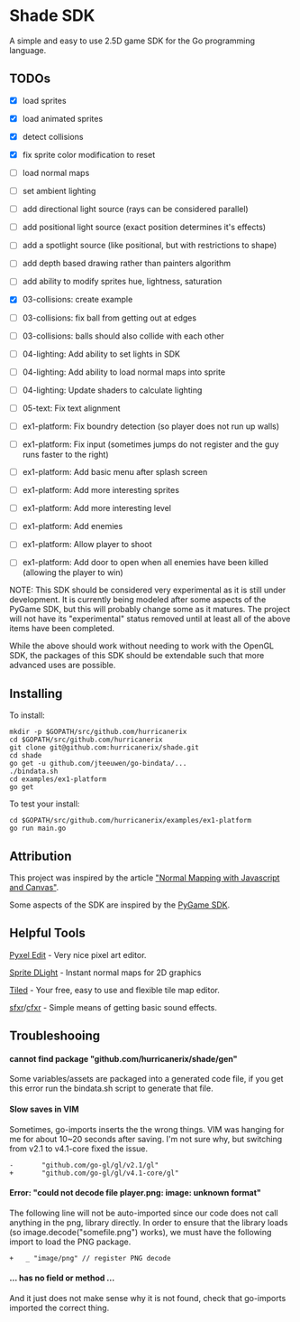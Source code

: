Shade SDK
=========

A simple and easy to use 2.5D game SDK for the Go programming language.

TODOs 
-----

- [x] load sprites
- [x] load animated sprites
- [x] detect collisions
- [x] fix sprite color modification to reset
- [ ] load normal maps
- [ ] set ambient lighting
- [ ] add directional light source (rays can be considered parallel)
- [ ] add positional light source (exact position determines it's effects)
- [ ] add a spotlight source (like positional, but with restrictions to shape)
- [ ] add depth based drawing rather than painters algorithm
- [ ] add ability to modify sprites hue, lightness, saturation
- [x] 03-collisions: create example
- [ ] 03-collisions: fix ball from getting out at edges
- [ ] 03-collisions: balls should also collide with each other
- [ ] 04-lighting: Add ability to set lights in SDK
- [ ] 04-lighting: Add ability to load normal maps into sprite
- [ ] 04-lighting: Update shaders to calculate lighting
- [ ] 05-text: Fix text alignment
- [ ] ex1-platform: Fix boundry detection (so player does not run up walls)
- [ ] ex1-platform: Fix input (sometimes jumps do not register and the guy runs faster to the right)
- [ ] ex1-platform: Add basic menu after splash screen
- [ ] ex1-platform: Add more interesting sprites
- [ ] ex1-platform: Add more interesting level
- [ ] ex1-platform: Add enemies
- [ ] ex1-platform: Allow player to shoot
- [ ] ex1-platform: Add door to open when all enemies have been killed (allowing the player to win)


NOTE: This SDK should be considered very experimental as it is still under development.  It is currently being modeled after some aspects of the PyGame SDK, but this will probably change some as it matures.  The project will not have its "experimental" status removed until at least all of the above items have been completed.

While the above should work without needing to work with the OpenGL SDK, the packages of this SDK should be extendable such that more advanced uses are possible.

Installing
----------

To install:

```
mkdir -p $GOPATH/src/github.com/hurricanerix
cd $GOPATH/src/github.com/hurricanerix
git clone git@github.com:hurricanerix/shade.git
cd shade
go get -u github.com/jteeuwen/go-bindata/...
./bindata.sh
cd examples/ex1-platform
go get
```

To test your install:

```
cd $GOPATH/src/github.com/hurricanerix/examples/ex1-platform
go run main.go
```

Attribution
-----------

This project was inspired by the article ["Normal Mapping with Javascript and Canvas"](https://29a.ch/2010/3/24/normal-mapping-with-javascript-and-canvas-tag).

Some aspects of the SDK are inspired by the [PyGame SDK](http://www.pygame.org/).


Helpful Tools
-------------

[Pyxel Edit](http://pyxeledit.com/) - Very nice pixel art editor.

[Sprite DLight](https://www.kickstarter.com/projects/2dee/sprite-dlight-instant-normal-maps-for-2d-graphics) - Instant normal maps for 2D graphics

[Tiled](http://www.mapeditor.org/) - Your free, easy to use and flexible tile map editor.

[sfxr](http://www.drpetter.se/project_sfxr.html)/[cfxr](http://thirdcog.eu/apps/cfxr) - Simple means of getting basic sound effects.


Troubleshooing
--------------

#### cannot find package "github.com/hurricanerix/shade/gen"

Some variables/assets are packaged into a generated code file, if you get this error run the bindata.sh script to generate that file.

#### Slow saves in VIM

Sometimes, go-imports inserts the the wrong things.  VIM was hanging for me for about 10~20 seconds after saving.  I'm not sure why, but switching from v2.1 to v4.1-core fixed the issue.

```
-       "github.com/go-gl/gl/v2.1/gl"
+       "github.com/go-gl/gl/v4.1-core/gl"
```

#### Error: "could not decode file player.png: image: unknown format"

The following line will not be auto-imported since our code does not call anything in the png, library directly.  In order to ensure that the library loads (so image.decode("somefile.png") works), we must have the following import to load the PNG package.

```
+	_ "image/png" // register PNG decode
```

#### ... has no field or method ...

And it just does not make sense why it is not found, check that go-imports imported the correct thing.
